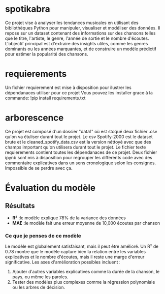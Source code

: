 # spotikabra
Ce projet vise à analyser les tendances musicales en utilisant des bibliothèques Python pour manipuler, visualiser et modéliser des données. Il repose sur un dataset contenant des informations sur des chansons telles que le titre, l'artiste, le genre, l'année de sortie et le nombre d'écoutes. L'objectif principal est d'extraire des insights utiles, comme les genres dominants ou les années marquantes, et de construire un modèle prédictif pour estimer la popularité des chansons.

# requierements
Un fichier requierement est mise à disposition pour ilustrer les dépendanaces utiliser pour ce projet
Vous pouvez les installer grace à la commande: !pip install requirements.txt

# arborescence
Ce projet est composé d'un dossier "data1" où est stoqué deux fichier .csv qu'on va étuliser durant tout le projet. Le csv Spotify-2000 est le dataset brute et le cleaned_spotify_data.csv est la version néttoyé avec que des champs important qu'on utilisera durant tout le projet.
Le fichier texte requierements contient toutes les dépendanaces de ce projet.
Deux fichier ipynb sont mis à disposition pour regrouper les differents code avec des commentaire explicatives dans un sens cronologique selon les consignes. Impossible de se perdre avec ça.

# Évaluation du modèle
## Résultats
- **R²** :le modèle explique 78% de la variance des données
- **MAE** :le modèle fait une erreur moyenne de 10,000 écoutes par chanson

### Ce que je penses de ce modèle
Le modèle est globalement satisfaisant, mais il peut être amélioré. Un R² de 0.78 montre que le modèle capture bien la relation entre les variables explicatives et le nombre d'écoutes, mais il reste une marge d'erreur significative. 
Les axes d'amélioration possibles incluent :
1. Ajouter d'autres variables explicatives comme la durée de la chanson, le pays, ou même les paroles.
2. Tester des modèles plus complexes comme la régression polynomiale ou les arbres de décision.
